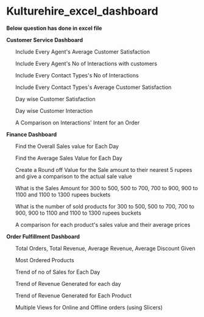 # Kulturehire_excel_dashboard

**Below question has done in excel file**

**Customer Service Dashboard**

<ol>Include Every Agent's Average Customer Satisfaction
  
Include Every Agent's No of Interactions with customers

Include Every Contact Types's No of Interactions 

Include Every Contact Types's Average Customer Satisfaction

Day wise Customer Satisfaction

Day wise Customer Interaction

A Comparison on Interactions' Intent for an Order</ol>


**Finance Dashboard**

<ol>Find the Overall Sales value for Each Day
  
Find the Average Sales Value for Each Day

Create a Round off Value for the Sale amount to their nearest 5 rupees and give a comparison to the actual sale value

What is the Sales Amount for 300 to 500, 500 to 700, 700 to 900, 900 to 1100 and 1100 to 1300 rupees buckets

What is the number of sold products for 300 to 500, 500 to 700, 700 to 900, 900 to 1100 and 1100 to 1300 rupees buckets

A comparison for each product's sales value and their average prices</ol>


  
**Order Fulfillment Dashboard**

<ol>Total Orders, Total Revenue, Average Revenue, Average Discount Given
  
Most Ordered Products

Trend of no of Sales for Each Day

Trend of Revenue Generated for each day

Trend of Revenue Generated for Each Product

Multiple Views for Online and Offline orders (using Slicers)</ol>



